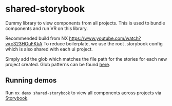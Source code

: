 # shared-storybook

Dummy library to view components from all projects. This is used to bundle components and run VR on this library.

Recommended build from NX https://www.youtube.com/watch?v=c323HOuFKkA
To reduce boilerplate, we use the root .storybook config which is also shared with each ui project.

Simply add the glob which matches the file path for the stories for each new project created.
Glob patterns can be found [here](https://github.com/micromatch/micromatch#extended-globbing).

## Running demos

Run `nx demo shared-storybook` to view all components across projects via [Storybook](https://storybook.js.org/).
